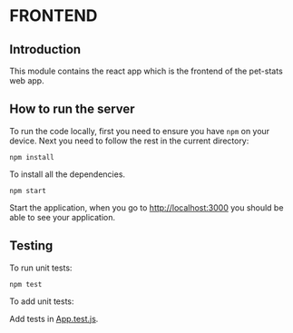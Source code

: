 # FRONTEND

## Introduction
This module contains the react app which is the frontend of the pet-stats web app.

## How to run the server
To run the code locally, first you need to ensure you have `npm` on your device. Next you need to follow the rest in the current directory:


`npm install`

To install all the dependencies.

`npm start`

Start the application, when you go to [http://localhost:3000](http://localhost:3000) you should be able to see your application.

## Testing
To run unit tests:

`npm test`

To add unit tests:

Add tests in [App.test.js](src/App.test.js).